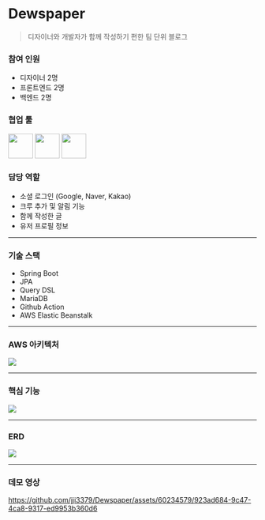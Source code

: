 # Dewspaper 
> 디자이너와 개발자가 함께 작성하기 편한 팀 단위 블로그

### 참여 인원
* 디자이너 2명
* 프론트엔드 2명
* 백엔드 2명

### 협업 툴
<img src="https://github.com/jji3379/Dewspaper/assets/60234579/ce013321-d16e-4f28-88de-832635a06d84" height="50px">
<img src="https://github.com/jji3379/Dewspaper/assets/60234579/3ca66a8a-f493-4cf6-a7b4-1861b40ac7c3" height="50px">
<img src="https://github.com/jji3379/Dewspaper/assets/60234579/1ebed3c2-17f9-428f-902e-d240a7026118" height="50px">


### 담당 역할
* 소셜 로그인 (Google, Naver, Kakao)
* 크루 추가 및 알림 기능
* 함께 작성한 글
* 유저 프로필 정보
---
### 기술 스택
* Spring Boot
* JPA
* Query DSL
* MariaDB
* Github Action
* AWS Elastic Beanstalk
---
### AWS 아키텍처
<img src="https://github.com/jji3379/Dewspaper/assets/60234579/ec1c0de8-b68d-4a3f-9d67-2c76d740f31b">

---
### 핵심 기능
<img src="https://github.com/jji3379/Dewspaper/assets/60234579/24d049b1-77b8-4553-b2c1-37e7f742ad27">

---
### ERD
<img src="https://github.com/jji3379/Dewspaper/assets/60234579/bdb238cb-a655-4309-8e54-a456b7d16cba">

---
### 데모 영상
https://github.com/jji3379/Dewspaper/assets/60234579/923ad684-9c47-4ca8-9317-ed9953b360d6
